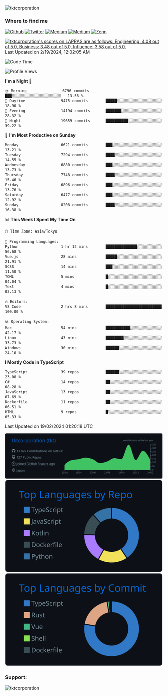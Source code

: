 <p align="left"> <img src="https://komarev.com/ghpvc/?username=tktcorporation&label=Profile%20views&color=0e75b6&style=flat" alt="tktcorporation" /> </p>

<h3>Where to find me</h3>
<p>
<a href="https://github.com/tktcorporation" target="_blank"><img alt="Github" src="https://img.shields.io/badge/GitHub-%2312100E.svg?&style=for-the-badge&logo=Github&logoColor=white" /></a>
<a href="https://twitter.com/tktcorporation" target="_blank"><img alt="Twitter" src="https://img.shields.io/badge/twitter-%231DA1F2.svg?&style=for-the-badge&logo=twitter&logoColor=white" /></a>
<a href="https://www.linkedin.com/in/tktcorporation" target="_blank"><img alt="Medium" src="https://img.shields.io/badge/linkdin-0a66c2.svg?&style=for-the-badge&logo=linkedin&logoColor=white" /></a>
<a href="https://qiita.com/tktcorporation" target="_blank"><img alt="Medium" src="https://img.shields.io/badge/qiita-55C500.svg?&style=for-the-badge&logo=qiita&logoColor=white" /></a>
<a href="https://zenn.dev/tktcorporation" target="_blank"><img alt="Zenn" src="https://img.shields.io/badge/Zenn-3EA8FF.svg?&style=for-the-badge&logo=Zenn&logoColor=white" /></a>
</p>

<!--START_SECTION:lapras-card-->
<p ><a href="https://lapras.com/public/tktcorporation" target="_blank" rel="noopener noreferrer"><img alt="tktcorporation's scores on LAPRAS are as follows: Engineering: 4.08 out of 5.0, Business: 3.48 out of 5.0, Influence: 3.58 out of 5.0." src="https://lapras-card-generator.vercel.app/api/svg?e=4.08&b=3.48&i=3.58&b1=%23232323&b2=%236d6d6d&i1=%23212121&i2=%23818181&l=en" width="300" ></a>  
Last Updated on 2/19/2024, 12:02:05 AM</p>
<!--END_SECTION:lapras-card-->
  
<!--START_SECTION:waka-->
![Code Time](http://img.shields.io/badge/Code%20Time-1%2C399%20hrs%2044%20mins-blue)

![Profile Views](http://img.shields.io/badge/Profile%20Views-3-blue)

**I'm a Night 🦉** 

```text
🌞 Morning                6796 commits        ███░░░░░░░░░░░░░░░░░░░░░░   13.56 % 
🌆 Daytime                9475 commits        █████░░░░░░░░░░░░░░░░░░░░   18.90 % 
🌃 Evening                14194 commits       ███████░░░░░░░░░░░░░░░░░░   28.32 % 
🌙 Night                  19659 commits       ██████████░░░░░░░░░░░░░░░   39.22 % 
```
📅 **I'm Most Productive on Sunday** 

```text
Monday                   6621 commits        ███░░░░░░░░░░░░░░░░░░░░░░   13.21 % 
Tuesday                  7294 commits        ████░░░░░░░░░░░░░░░░░░░░░   14.55 % 
Wednesday                6880 commits        ███░░░░░░░░░░░░░░░░░░░░░░   13.73 % 
Thursday                 7748 commits        ████░░░░░░░░░░░░░░░░░░░░░   15.46 % 
Friday                   6896 commits        ███░░░░░░░░░░░░░░░░░░░░░░   13.76 % 
Saturday                 6477 commits        ███░░░░░░░░░░░░░░░░░░░░░░   12.92 % 
Sunday                   8208 commits        ████░░░░░░░░░░░░░░░░░░░░░   16.38 % 
```


📊 **This Week I Spent My Time On** 

```text
🕑︎ Time Zone: Asia/Tokyo

💬 Programming Languages: 
Python                   1 hr 12 mins        ██████████████░░░░░░░░░░░   56.68 % 
Vue.js                   28 mins             █████░░░░░░░░░░░░░░░░░░░░   21.91 % 
SCSS                     14 mins             ███░░░░░░░░░░░░░░░░░░░░░░   11.50 % 
TOML                     5 mins              █░░░░░░░░░░░░░░░░░░░░░░░░   04.04 % 
Text                     4 mins              █░░░░░░░░░░░░░░░░░░░░░░░░   03.13 % 

🔥 Editors: 
VS Code                  2 hrs 8 mins        █████████████████████████   100.00 % 

💻 Operating System: 
Mac                      54 mins             ███████████░░░░░░░░░░░░░░   42.17 % 
Linux                    43 mins             ████████░░░░░░░░░░░░░░░░░   33.73 % 
Windows                  30 mins             ██████░░░░░░░░░░░░░░░░░░░   24.10 % 
```

**I Mostly Code in TypeScript** 

```text
TypeScript               39 repos            ██████░░░░░░░░░░░░░░░░░░░   23.08 % 
C#                       14 repos            ██░░░░░░░░░░░░░░░░░░░░░░░   08.28 % 
JavaScript               13 repos            ██░░░░░░░░░░░░░░░░░░░░░░░   07.69 % 
Dockerfile               11 repos            ██░░░░░░░░░░░░░░░░░░░░░░░   06.51 % 
HTML                     9 repos             █░░░░░░░░░░░░░░░░░░░░░░░░   05.33 % 
```




 Last Updated on 19/02/2024 01:20:18 UTC
<!--END_SECTION:waka-->

[![](https://raw.githubusercontent.com/tktcorporation/tktcorporation/master/profile-summary-card-output/github_dark/0-profile-details.svg)](https://github.com/vn7n24fzkq/github-profile-summary-cards)
[![](https://raw.githubusercontent.com/tktcorporation/tktcorporation/master/profile-summary-card-output/github_dark/1-repos-per-language.svg)](https://github.com/vn7n24fzkq/github-profile-summary-cards) [![](https://raw.githubusercontent.com/tktcorporation/tktcorporation/master/profile-summary-card-output/github_dark/2-most-commit-language.svg)](https://github.com/vn7n24fzkq/github-profile-summary-cards)

<h3 align="left">Support:</h3>
<p><a href="https://www.buymeacoffee.com/tktcorporation"> <img align="left" src="https://cdn.buymeacoffee.com/buttons/v2/default-yellow.png" height="50" width="210" alt="tktcorporation" /></a></p><br><br>
